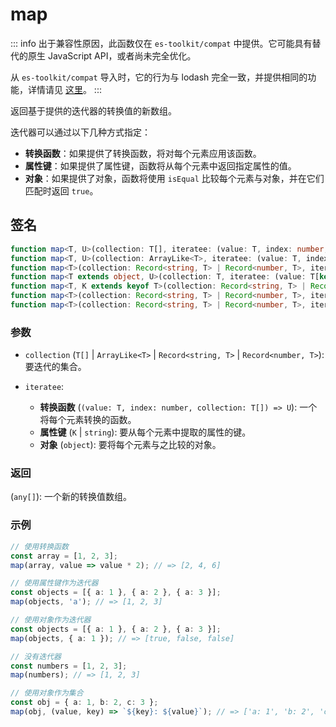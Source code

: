 # map

::: info
出于兼容性原因，此函数仅在 `es-toolkit/compat` 中提供。它可能具有替代的原生 JavaScript API，或者尚未完全优化。

从 `es-toolkit/compat` 导入时，它的行为与 lodash 完全一致，并提供相同的功能，详情请见 [这里](../../../compatibility.md)。
:::

返回基于提供的迭代器的转换值的新数组。

迭代器可以通过以下几种方式指定：

- **转换函数**：如果提供了转换函数，将对每个元素应用该函数。
- **属性键**：如果提供了属性键，函数将从每个元素中返回指定属性的值。
- **对象**：如果提供了对象，函数将使用 `isEqual` 比较每个元素与对象，并在它们匹配时返回 `true`。

## 签名

```typescript
function map<T, U>(collection: T[], iteratee: (value: T, index: number, collection: T[]) => U): U[];
function map<T, U>(collection: ArrayLike<T>, iteratee: (value: T, index: number, collection: ArrayLike<T>) => U): U[];
function map<T>(collection: Record<string, T> | Record<number, T>, iteratee?: null | undefined): T[];
function map<T extends object, U>(collection: T, iteratee: (value: T[keyof T], key: string, collection: T) => U): U[];
function map<T, K extends keyof T>(collection: Record<string, T> | Record<number, T>, iteratee: K): Array<T[K]>;
function map<T>(collection: Record<string, T> | Record<number, T>, iteratee?: string): any[];
function map<T>(collection: Record<string, T> | Record<number, T>, iteratee?: object): boolean[];
```

### 参数

- `collection` (`T[]` | `ArrayLike<T>` | `Record<string, T>` | `Record<number, T>`): 要迭代的集合。

- `iteratee`:

  - **转换函数** (`(value: T, index: number, collection: T[]) => U`): 一个将每个元素转换的函数。
  - **属性键** (`K` | `string`): 要从每个元素中提取的属性的键。
  - **对象** (`object`): 要将每个元素与之比较的对象。

### 返回

(`any[]`): 一个新的转换值数组。

### 示例

```typescript
// 使用转换函数
const array = [1, 2, 3];
map(array, value => value * 2); // => [2, 4, 6]

// 使用属性键作为迭代器
const objects = [{ a: 1 }, { a: 2 }, { a: 3 }];
map(objects, 'a'); // => [1, 2, 3]

// 使用对象作为迭代器
const objects = [{ a: 1 }, { a: 2 }, { a: 3 }];
map(objects, { a: 1 }); // => [true, false, false]

// 没有迭代器
const numbers = [1, 2, 3];
map(numbers); // => [1, 2, 3]

// 使用对象作为集合
const obj = { a: 1, b: 2, c: 3 };
map(obj, (value, key) => `${key}: ${value}`); // => ['a: 1', 'b: 2', 'c: 3']
```
